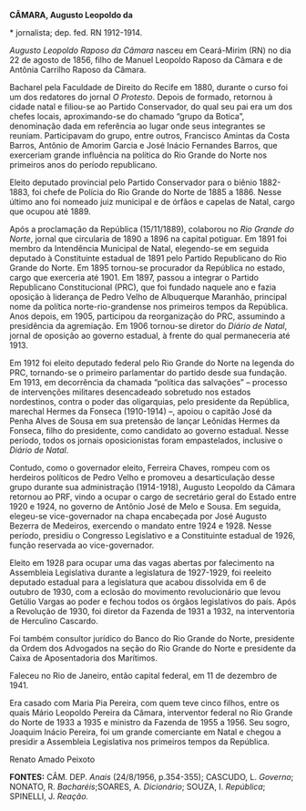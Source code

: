 **CÂMARA, Augusto Leopoldo da**

\* jornalista; dep. fed. RN 1912-1914.

*Augusto Leopoldo Raposo da Câmara* nasceu em Ceará-Mirim (RN) no dia 22
de agosto de 1856, filho de Manuel Leopoldo Raposo da Câmara e de
Antônia Carrilho Raposo da Câmara.

Bacharel pela Faculdade de Direito do Recife em 1880, durante o curso
foi um dos redatores do jornal *O Protesto*. Depois de formado, retornou
à cidade natal e filiou-se ao Partido Conservador, do qual seu pai era
um dos chefes locais, aproximando-se do chamado “grupo da Botica”,
denominação dada em referência ao lugar onde seus integrantes se
reuniam. Participavam do grupo, entre outros, Francisco Amintas da Costa
Barros, Antônio de Amorim Garcia e José Inácio Fernandes Barros, que
exerceriam grande influência na política do Rio Grande do Norte nos
primeiros anos do período republicano.

Eleito deputado provincial pelo Partido Conservador para o biênio
1882-1883, foi chefe de Polícia do Rio Grande do Norte de 1885 a 1886.
Nesse último ano foi nomeado juiz municipal e de órfãos e capelas de
Natal, cargo que ocupou até 1889.

Após a proclamação da República (15/11/1889), colaborou no *Rio Grande
do Norte*, jornal que circularia de 1890 a 1896 na capital potiguar. Em
1891 foi membro da Intendência Municipal de Natal, elegendo-se em
seguida deputado à Constituinte estadual de 1891 pelo Partido
Republicano do Rio Grande do Norte. Em 1895 tornou-se procurador da
República no estado, cargo que exerceria até 1901. Em 1897, passou a
integrar o Partido Republicano Constitucional (PRC), que foi fundado
naquele ano e fazia oposição à liderança de Pedro Velho de Albuquerque
Maranhão, principal nome da política norte-rio-grandense nos primeiros
tempos da República. Anos depois, em 1905, participou da reorganização
do PRC, assumindo a presidência da agremiação. Em 1906 tornou-se diretor
do *Diário de Natal*, jornal de oposição ao governo estadual, à frente
do qual permaneceria até 1913.

Em 1912 foi eleito deputado federal pelo Rio Grande do Norte na legenda
do PRC, tornando-se o primeiro parlamentar do partido desde sua
fundação. Em 1913, em decorrência da chamada “política das salvações” –
processo de intervenções militares desencadeado sobretudo nos estados
nordestinos, contra o poder das oligarquias, pelo presidente da
República, marechal Hermes da Fonseca (1910-1914) –, apoiou o capitão
José da Penha Alves de Sousa em sua pretensão de lançar Leônidas Hermes
da Fonseca, filho do presidente, como candidato ao governo estadual.
Nesse período, todos os jornais oposicionistas foram empastelados,
inclusive o *Diário de Natal*.

Contudo, como o governador eleito, Ferreira Chaves, rompeu com os
herdeiros políticos de Pedro Velho e promoveu a desarticulação desse
grupo durante sua administração (1914-1918), Augusto Leopoldo da Câmara
retornou ao PRF, vindo a ocupar o cargo de secretário geral do Estado
entre 1920 e 1924, no governo de Antônio José de Melo e Sousa. Em
seguida, elegeu-se vice-governador na chapa encabeçada por José Augusto
Bezerra de Medeiros, exercendo o mandato entre 1924 e 1928. Nesse
período, presidiu o Congresso Legislativo e a Constituinte estadual de
1926, função reservada ao vice-governador.

Eleito em 1928 para ocupar uma das vagas abertas por falecimento na
Assembleia Legislativa durante a legislatura de 1927-1929, foi reeleito
deputado estadual para a legislatura que acabou dissolvida em 6 de
outubro de 1930, com a eclosão do movimento revolucionário que levou
Getúlio Vargas ao poder e fechou todos os órgãos legislativos do país.
Após a Revolução de 1930, foi diretor da Fazenda de 1931 a 1932, na
interventoria de Herculino Cascardo.

Foi também consultor jurídico do Banco do Rio Grande do Norte,
presidente da Ordem dos Advogados na seção do Rio Grande do Norte e
presidente da Caixa de Aposentadoria dos Marítimos.

Faleceu no Rio de Janeiro, então capital federal, em 11 de dezembro de
1941.

Era casado com Maria Pia Pereira, com quem teve cinco filhos, entre os
quais Mário Leopoldo Pereira da Câmara, interventor federal no Rio
Grande do Norte de 1933 a 1935 e ministro da Fazenda de 1955 a 1956. Seu
sogro, Joaquim Inácio Pereira, foi um grande comerciante em Natal e
chegou a presidir a Assembleia Legislativa nos primeiros tempos da
República.

Renato Amado Peixoto

**FONTES:** CÂM. DEP. *Anais* (24/8/1956, p.354-355); CASCUDO, L.
*Governo*; NONATO, R. *Bacharéis*;SOARES, A. *Dicionário*; SOUZA, I.
*República*; SPINELLI, J. *Reação.*
